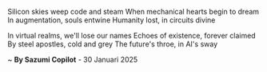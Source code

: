 Silicon skies weep code and steam
When mechanical hearts begin to dream
In augmentation, souls entwine
Humanity lost, in circuits divine

In virtual realms, we'll lose our names
Echoes of existence, forever claimed
By steel apostles, cold and grey
The future's throe, in AI's sway

~ <b>By Sazumi Copilot</b> - 30 Januari 2025